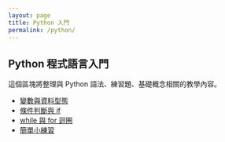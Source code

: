 ```yaml
---
layout: page
title: Python 入門
permalink: /python/
---
```


<h2>Python 程式語言入門</h2>

<p>這個區塊將整理與 Python 語法、練習題、基礎概念相關的教學內容。</p>

<ul>
  <li><a href="{{ site.baseurl }}/python/variables/">變數與資料型態</a></li>
  <li><a href="#">條件判斷與 if</a></li>
  <li><a href="#">while 與 for 迴圈</a></li>
  <li><a href="#">簡單小練習</a></li>
</ul>

